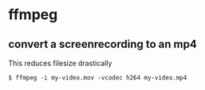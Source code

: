 # ffmpeg

## convert a screenrecording to an mp4

This reduces filesize drastically

```
$ ffmpeg -i my-video.mov -vcodec h264 my-video.mp4
```